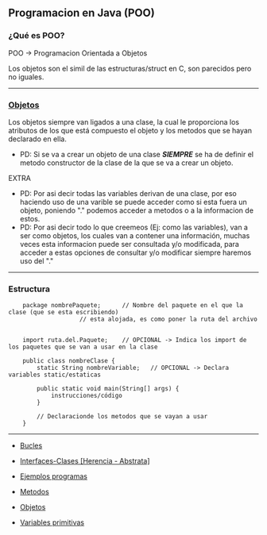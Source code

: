 ## Programacion en Java (POO)

### ¿Qué es POO?

POO -> Programacion Orientada a Objetos

Los objetos son el simil de las estructuras/struct en C, son parecidos pero no iguales.

---
### [Objetos](./Objetos)

Los objetos siempre van ligados a una clase, la cual le proporciona los atributos de los que está compuesto el objeto y los metodos que se hayan declarado en ella.

+ PD: Si se va a crear un objeto de una clase *__SIEMPRE__* se ha de definir el metodo constructor de la clase de la que se va a crear un objeto.

EXTRA
+ PD: Por asi decir todas las variables derivan de una clase, por eso haciendo uso de una varible se puede acceder como si esta fuera un objeto, poniendo "." podemos acceder a metodos o a la informacion de estos.
+ PD: Por asi decir todo lo que creemeos (Ej: como las variables), van a ser como objetos, los cuales van a contener una información, muchas veces esta informacion puede ser consultada y/o modificada, para acceder a estas opciones de consultar y/o modificar siempre haremos uso del "."
---
### Estructura

```
	package nombrePaquete;		// Nombre del paquete en el que la clase (que se esta escribiendo)
					// esta alojada, es como poner la ruta del archivo


	import ruta.del.Paquete;	// OPCIONAL -> Indica los import de los paquetes que se van a usar en la clase

	public class nombreClase {
		static String nombreVariable;	// OPCIONAL -> Declara variables static/estaticas
		
		public static void main(String[] args) {
			instrucciones/código
		}
		
		// Declaracionde los metodos que se vayan a usar
	}
```
---

+ [Bucles](./Bucles)
+ [Interfaces-Clases \[Herencia - Abstrata\]](https://github.com/rkatins/Empezando-a-programar/tree/main/Empezar%20en%20Java/Interfaces-Clases%20%5BHerencia%20-%20Abstracta%5D)
+ [Ejemplos programas](https://github.com/rkatins/Empezando-a-programar/edit/main/Empezar%20en%20Java/README.md)
+ [Metodos](./Metodos)

+ [Objetos](./Objetos)
+ [Variables primitivas](./Variables)
